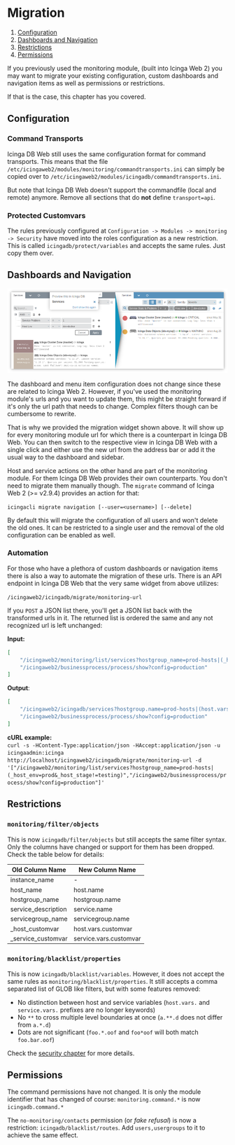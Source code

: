 # Migration

1. [Configuration](#configuration)
2. [Dashboards and Navigation](#dashboards-and-navigation)
3. [Restrictions](#restrictions)
4. [Permissions](#permissions)

If you previously used the monitoring module, (built into Icinga Web 2) you may want to
migrate your existing configuration, custom dashboards and navigation items as well as
permissions or restrictions.

If that is the case, this chapter has you covered.

## Configuration

### Command Transports

Icinga DB Web still uses the same configuration format for command transports. This means that the file
`/etc/icingaweb2/modules/monitoring/commandtransports.ini` can simply be copied over to
`/etc/icingaweb2/modules/icingadb/commandtransports.ini`.

But note that Icinga DB Web doesn't support the commandfile (local and remote) anymore. Remove all sections
that do **not** define `transport=api`.

### Protected Customvars

The rules previously configured at `Configuration -> Modules -> monitoring -> Security` have moved into the
roles configuration as a new restriction. This is called `icingadb/protect/variables` and accepts the same
rules. Just copy them over.

## Dashboards and Navigation

![Url Migration Preview](res/url-migration-preview.png)

The dashboard and menu item configuration does not change since these are related
to Icinga Web 2. However, if you've used the monitoring module's urls and you want
to update them, this might be straight forward if it's only the url path that needs
to change. Complex filters though can be cumbersome to rewrite.

That is why we provided the migration widget shown above. It will show up for every
monitoring module url for which there is a counterpart in Icinga DB Web. You can then
switch to the respective view in Icinga DB Web with a single click and either use the
new url from the address bar or add it the usual way to the dashboard and sidebar.

Host and service actions on the other hand are part of the monitoring module. For them
Icinga DB Web provides their own counterparts. You don't need to migrate them manually
though. The `migrate` command of Icinga Web 2 (>= v2.9.4) provides an action for that:

`icingacli migrate navigation [--user=<username>] [--delete]`

By default this will migrate the configuration of all users and won't delete the old
ones. It can be restricted to a single user and the removal of the old configuration
can be enabled as well.

### Automation

For those who have a plethora of custom dashboards or navigation items there is also
a way to automate the migration of these urls. There is an API endpoint in Icinga DB
Web that the very same widget from above utilizes:

`/icingaweb2/icingadb/migrate/monitoring-url`

If you `POST` a JSON list there, you'll get a JSON list back with the transformed
urls in it. The returned list is ordered the same and any not recognized url is left
unchanged:

**Input:**  
```json
[
    "/icingaweb2/monitoring/list/services?hostgroup_name=prod-hosts|(_host_env=prod&_host_stage!=testing)",
    "/icingaweb2/businessprocess/process/show?config=production"
]
```

**Output**:  
```json
[
    "/icingaweb2/icingadb/services?hostgroup.name=prod-hosts|(host.vars.env=prod&host.vars.stage!=testing)",
    "/icingaweb2/businessprocess/process/show?config=production"
]
```

**cURL example:**  
`curl -s -HContent-Type:application/json -HAccept:application/json -u icingaadmin:icinga http://localhost/icingaweb2/icingadb/migrate/monitoring-url -d '["/icingaweb2/monitoring/list/services?hostgroup_name=prod-hosts|(_host_env=prod&_host_stage!=testing)","/icingaweb2/businessprocess/process/show?config=production"]'`

## Restrictions

### `monitoring/filter/objects`

This is now `icingadb/filter/objects` but still accepts the same filter syntax. Only the columns have changed
or support for them has been dropped. Check the table below for details:

Old Column Name      | New Column Name
---------------------|-----------------------
instance\_name       | -
host\_name           | host.name
hostgroup\_name      | hostgroup.name
service\_description | service.name
servicegroup\_name   | servicegroup.name
\_host\_customvar    | host.vars.customvar
\_service\_customvar | service.vars.customvar

### `monitoring/blacklist/properties`

This is now `icingadb/blacklist/variables`. However, it does not accept the same rules as
`monitoring/blacklist/properties`. It still accepts a comma separated list of GLOB like filters,
but with some features removed:

* No distinction between host and service variables (`host.vars.` and `service.vars.` prefixes are no longer keywords)
* No `**` to cross multiple level boundaries at once (`a.**.d` does not differ from `a.*.d`)
* Dots are not significant (`foo.*.oof` and `foo*oof` will both match `foo.bar.oof`)

Check the [security chapter](04-Security.md#variable-paths) for more details.

## Permissions

The command permissions have not changed. It is only the module identifier that has changed of course:
`monitoring.command.*` is now `icingadb.command.*`

The `no-monitoring/contacts` permission (or *fake refusal*) is now a restriction: `icingadb/blacklist/routes`.
Add `users,usergroups` to it to achieve the same effect.
